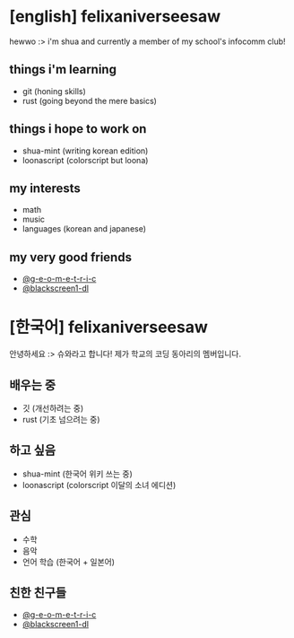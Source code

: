 # [english] felixaniverseesaw
hewwo :> i'm shua and currently a member of my school's infocomm club!

## things i'm learning
- git (honing skills)
- rust (going beyond the mere basics)

## things i hope to work on
- shua-mint (writing korean edition)
- loonascript (colorscript but loona)

## my interests
- math
- music
- languages (korean and japanese)

## my very good friends
- [@g-e-o-m-e-t-r-i-c](https://github.com/g-e-o-m-e-t-r-i-c)
- [@blackscreen1-dl](https://github.com/blackscreen1-dl)


# [한국어] felixaniverseesaw
안녕하세요 :> 슈와라고 합니다! 제가 학교의 코딩 동아리의 멤버입니다.

## 배우는 중
- 깃 (개선하려는 중)
- rust (기초 넘으려는 중)

## 하고 싶음
- shua-mint (한국어 위키 쓰는 중)
- loonascript (colorscript 이달의 소녀 에디션)

## 관심
- 수학
- 음악
- 언어 학습 (한국어 + 일본어)

## 친한 친구들
- [@g-e-o-m-e-t-r-i-c](https://github.com/g-e-o-m-e-t-r-i-c)
- [@blackscreen1-dl](https://github.com/blackscreen1-dl)
